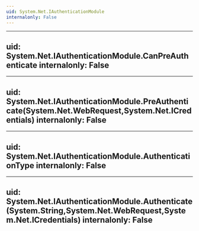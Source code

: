 ```yaml
---
uid: System.Net.IAuthenticationModule
internalonly: False
---
```


---
uid: System.Net.IAuthenticationModule.CanPreAuthenticate
internalonly: False
---

---
uid: System.Net.IAuthenticationModule.PreAuthenticate(System.Net.WebRequest,System.Net.ICredentials)
internalonly: False
---

---
uid: System.Net.IAuthenticationModule.AuthenticationType
internalonly: False
---

---
uid: System.Net.IAuthenticationModule.Authenticate(System.String,System.Net.WebRequest,System.Net.ICredentials)
internalonly: False
---
